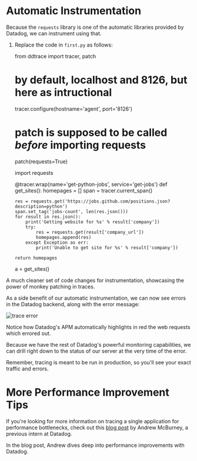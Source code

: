 # Automatic Instrumentation

Because the `requests` library is one of the automatic libraries provided by Datadog, we can instrument using that.

1.  Replace the code in `first.py` as follows:


    from ddtrace import tracer, patch

    # by default, localhost and 8126, but here as intructional
    tracer.configure(hostname='agent', port='8126')

    # patch is supposed to be called _before_ importing requests
    patch(requests=True)

    import requests

    @tracer.wrap(name='get-python-jobs', service='get-jobs')
    def get_sites():
        homepages = []
        span = tracer.current_span()
        
        res = requests.get('https://jobs.github.com/positions.json?description=python')
        span.set_tag('jobs-count', len(res.json()))
        for result in res.json():
            print('Getting website for %s' % result['company'])
            try:
                res = requests.get(result['company_url'])
                homepages.append(res)
            except Exception as err:
                print('Unable to get site for %s' % result['company'])

        return homepages

    a = get_sites()


A much cleaner set of code changes for instrumentation, showcasing the power of monkey patching in traces.

As a side benefit of our automatic instrumentation, we can now see errors in the Datadog backend, along with the error message:

![trace error](/technovangelist/scenarios/apmintro1/assets/trace-error.png)

Notice how Datadog's APM automatically highlights in red the web requests which errored out.

Because we have the rest of Datadog's powerful monitoring capabilities, we can drill right down to the status of our server at the very time of the error.

Remember, tracing is meant to be run in production, so you'll see your exact traffic and errors.

# More Performance Improvement Tips

If you're looking for more information on tracing a single application for performance bottlenecks, check out this <a href="https://www.datadoghq.com/blog/engineering/using-datadog-apm-to-find-bottlenecks-and-performance-benchmarking/" target="_datadog">blog post</a> by Andrew McBurney, a previous intern at Datadog.

In the blog post, Andrew dives deep into performance improvements with Datadog.
